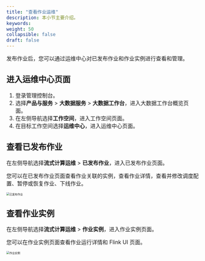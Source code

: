 ```yaml
---
title: "查看作业运维"
description: 本小节主要介绍。 
keywords: 
weight: 50
collapsible: false
draft: false
---
```


发布作业后，您可以通过运维中心对已发布作业和作业实例进行查看和管理。

## 进入运维中心页面

1. 登录管理控制台。
2. 选择**产品与服务** > **大数据服务** > **大数据工作台**，进入大数据工作台概览页面。
3. 在左侧导航选择**工作空间**，进入工作空间页面。
4. 在目标工作空间选择**运维中心**，进入运维中心页面。

## 查看已发布作业

在左侧导航选择**流式计算运维** > **已发布作业**，进入已发布作业页面。

您可以在已发布作业页面查看作业关联的实例，查看作业详情，查看并修改调度配置、暂停或恢复作业、下线作业。

<img src="../../_images/job_realeased.png" alt="已发布作业" style="zoom:50%;" />

## 查看作业实例

在左侧导航选择**流式计算运维** > **作业实例**，进入作业实例页面。

您可以在作业实例页面查看作业运行详情和 Flink UI 页面。

<img src="../../_images/job_instance.png" alt="作业实例" style="zoom:50%;" />